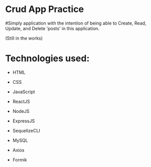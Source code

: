 # Crud App Practice

#Simply application with the intention of being able to Create, Read, Update, and Delete 'posts' in this
application.

(Still in the works)

# Technologies used:

- HTML

- CSS

- JavaScript

- ReactJS

- NodeJS

- ExpressJS

- SequelizeCLI

- MySQL

- Axios

- Formik

